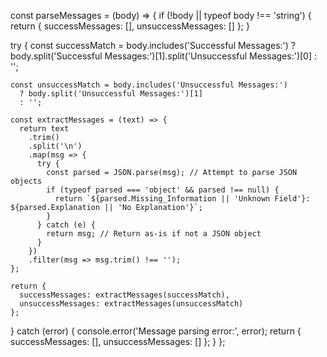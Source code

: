 const parseMessages = (body) => {
  if (!body || typeof body !== 'string') {
    return {
      successMessages: [],
      unsuccessMessages: []
    };
  }

  try {
    const successMatch = body.includes('Successful Messages:')
      ? body.split('Successful Messages:')[1].split('Unsuccessful Messages:')[0]
      : '';

    const unsuccessMatch = body.includes('Unsuccessful Messages:')
      ? body.split('Unsuccessful Messages:')[1]
      : '';

    const extractMessages = (text) => {
      return text
        .trim()
        .split('\n')
        .map(msg => {
          try {
            const parsed = JSON.parse(msg); // Attempt to parse JSON objects
            if (typeof parsed === 'object' && parsed !== null) {
              return `${parsed.Missing_Information || 'Unknown Field'}: ${parsed.Explanation || 'No Explanation'}`;
            }
          } catch (e) {
            return msg; // Return as-is if not a JSON object
          }
        })
        .filter(msg => msg.trim() !== '');
    };

    return {
      successMessages: extractMessages(successMatch),
      unsuccessMessages: extractMessages(unsuccessMatch)
    };
  } catch (error) {
    console.error('Message parsing error:', error);
    return {
      successMessages: [],
      unsuccessMessages: []
    };
  }
};
